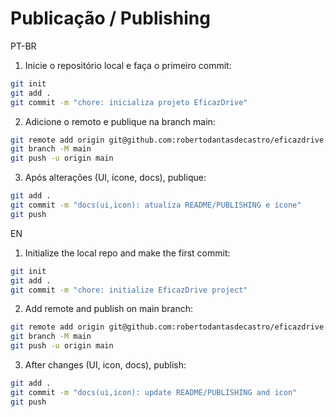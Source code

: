 # Publicação / Publishing

PT-BR

1. Inicie o repositório local e faça o primeiro commit:

```bash
git init
git add .
git commit -m "chore: inicializa projeto EficazDrive"
```

2. Adicione o remoto e publique na branch main:

```bash
git remote add origin git@github.com:robertodantasdecastro/eficazdrive.git
git branch -M main
git push -u origin main
```

3. Após alterações (UI, ícone, docs), publique:

```bash
git add .
git commit -m "docs(ui,icon): atualiza README/PUBLISHING e ícone"
git push
```

EN

1. Initialize the local repo and make the first commit:

```bash
git init
git add .
git commit -m "chore: initialize EficazDrive project"
```

2. Add remote and publish on main branch:

```bash
git remote add origin git@github.com:robertodantasdecastro/eficazdrive.git
git branch -M main
git push -u origin main
```

3. After changes (UI, icon, docs), publish:

```bash
git add .
git commit -m "docs(ui,icon): update README/PUBLISHING and icon"
git push
```

